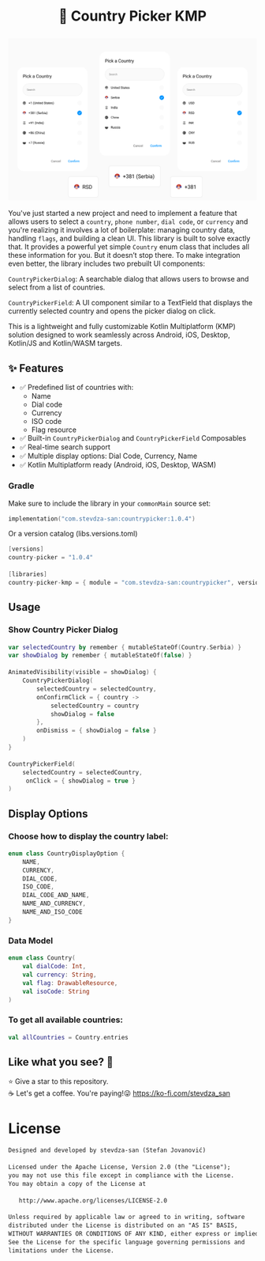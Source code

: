 # <p align="center">🚩 Country Picker KMP</p>

<p align="center">
  <img src="ASSETS/components.png" href="">
</p>

You've just started a new project and need to implement a feature that allows users to select a `country`, `phone number`, `dial code`, or `currency` and you're realizing it involves a lot of boilerplate: managing country data, handling `flags`, and building a clean UI. This library is built to solve exactly that. It provides a powerful yet simple `Country` enum class that includes all these information for you. But it doesn’t stop there. To make integration even better, the library includes two prebuilt UI components:

  `CountryPickerDialog`: A searchable dialog that allows users to browse and select from a list of countries.

  `CountryPickerField`: A UI component similar to a TextField that displays the currently selected country and opens the picker dialog on click.

This is a lightweight and fully customizable Kotlin Multiplatform (KMP) solution designed to work seamlessly across Android, iOS, Desktop, Kotlin/JS and Kotlin/WASM targets.


## ✨ Features

- ✅ Predefined list of countries with:
  - Name
  - Dial code
  - Currency
  - ISO code
  - Flag resource
- ✅ Built-in `CountryPickerDialog` and `CountryPickerField` Composables
- ✅ Real-time search support
- ✅ Multiple display options: Dial Code, Currency, Name
- ✅ Kotlin Multiplatform ready (Android, iOS, Desktop, WASM)



### Gradle

Make sure to include the library in your `commonMain` source set:

```kotlin
implementation("com.stevdza-san:countrypicker:1.0.4")
```

Or a version catalog (libs.versions.toml)
```kotlin
[versions]
country-picker = "1.0.4"

[libraries]
country-picker-kmp = { module = "com.stevdza-san:countrypicker", version.ref = "country-picker" }
```

## Usage
### Show Country Picker Dialog

```kotlin
var selectedCountry by remember { mutableStateOf(Country.Serbia) }
var showDialog by remember { mutableStateOf(false) }

AnimatedVisibility(visible = showDialog) {
    CountryPickerDialog(
        selectedCountry = selectedCountry,
        onConfirmClick = { country ->
            selectedCountry = country
            showDialog = false
        },
        onDismiss = { showDialog = false }
    )
}

CountryPickerField(
    selectedCountry = selectedCountry,
     onClick = { showDialog = true }
)
```

## Display Options

### Choose how to display the country label:

```kotlin
enum class CountryDisplayOption {
    NAME,
    CURRENCY,
    DIAL_CODE,
    ISO_CODE,
    DIAL_CODE_AND_NAME,
    NAME_AND_CURRENCY,
    NAME_AND_ISO_CODE
}
```

### Data Model

```kotlin
enum class Country(
    val dialCode: Int,
    val currency: String,
    val flag: DrawableResource,
    val isoCode: String
)
```

### To get all available countries:

```kotlin
val allCountries = Country.entries
```

## Like what you see? :yellow_heart:
⭐ Give a star to this repository. <br />
☕ Let's get a coffee. You're paying!😜 https://ko-fi.com/stevdza_san

# License
```xml
Designed and developed by stevdza-san (Stefan Jovanović)

Licensed under the Apache License, Version 2.0 (the "License");
you may not use this file except in compliance with the License.
You may obtain a copy of the License at

   http://www.apache.org/licenses/LICENSE-2.0

Unless required by applicable law or agreed to in writing, software
distributed under the License is distributed on an "AS IS" BASIS,
WITHOUT WARRANTIES OR CONDITIONS OF ANY KIND, either express or implied.
See the License for the specific language governing permissions and
limitations under the License.
```

